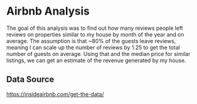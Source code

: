 # Airbnb Analysis

The goal of this analysis was to find out how many reviews people left reviews on properties similar to my house by month of the year and on average. The assumption is that ~80% of the guests leave reviews, meaning I can scale up the number of reviews by 1.25 to get the total number of guests on average. Using that and the median price for similar listings, we can get an estimate of the revenue generated by my house.

## Data Source

https://insideairbnb.com/get-the-data/